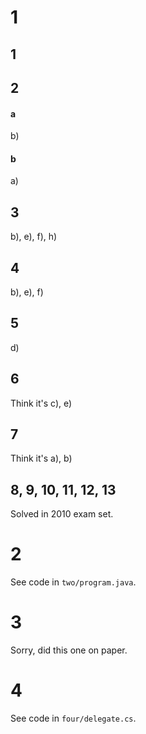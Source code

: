 1
===

1
---

2
---
#### a
b)

#### b
a)

3
---
b), e), f), h)

4
---
b), e), f)

5
---
d)

6
---
Think it's c), e)

7
---
Think it's a), b)

8, 9, 10, 11, 12, 13
----------------------
Solved in 2010 exam set.


2
===
See code in `two/program.java`.

3
===
Sorry, did this one on paper.

4
===
See code in `four/delegate.cs`.
